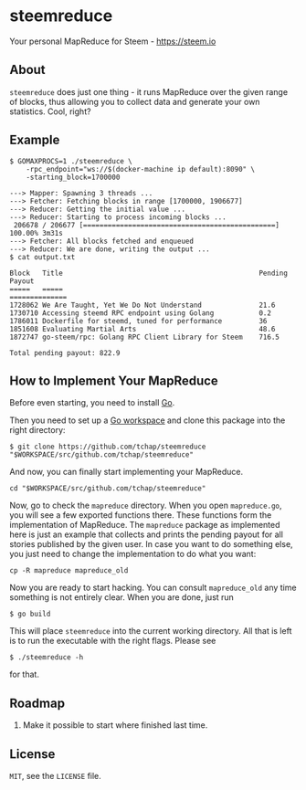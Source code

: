 # steemreduce

Your personal MapReduce for Steem - https://steem.io

## About

`steemreduce` does just one thing - it runs MapReduce over the given range of blocks,
thus allowing you to collect data and generate your own statistics. Cool, right?

## Example

```
$ GOMAXPROCS=1 ./steemreduce \
    -rpc_endpoint="ws://$(docker-machine ip default):8090" \
	-starting_block=1700000

---> Mapper: Spawning 3 threads ...
---> Fetcher: Fetching blocks in range [1700000, 1906677]
---> Reducer: Getting the initial value ...
---> Reducer: Starting to process incoming blocks ...
 206678 / 206677 [===============================================] 100.00% 3m31s
---> Fetcher: All blocks fetched and enqueued
---> Reducer: We are done, writing the output ...
$ cat output.txt 

Block   Title                                                Pending Payout
=====   =====                                                ==============
1728062	We Are Taught, Yet We Do Not Understand              21.6
1730710	Accessing steemd RPC endpoint using Golang           0.2
1786011	Dockerfile for steemd, tuned for performance         36
1851608	Evaluating Martial Arts                              48.6
1872747	go-steem/rpc: Golang RPC Client Library for Steem    716.5

Total pending payout: 822.9
```

## How to Implement Your MapReduce

Before even starting, you need to install [Go](https://golang.org/dl/).

Then you need to set up a [Go workspace](https://golang.org/doc/code.html#Workspaces)
and clone this package into the right directory:

```
$ git clone https://github.com/tchap/steemreduce "$WORKSPACE/src/github.com/tchap/steemreduce"
```

And now, you can finally start implementing your MapReduce.

```
cd "$WORKSPACE/src/github.com/tchap/steemreduce"
```

Now, go to check the `mapreduce` directory. When you open `mapreduce.go`, you will
see a few exported functions there. These functions form the implementation of
MapReduce. The `mapreduce` package as implemented here is just an example that
collects and prints the pending payout for all stories published by the given
user. In case you want to do something else, you just need to change the
implementation to do what you want:

```
cp -R mapreduce mapreduce_old
```

Now you are ready to start hacking. You can consult `mapreduce_old` any time
something is not entirely clear. When you are done, just run

```
$ go build
```

This will place `steemreduce` into the current working directory.
All that is left is to run the executable with the right flags. Please see

```
$ ./steemreduce -h
```

for that.

## Roadmap

1. Make it possible to start where finished last time.

## License

`MIT`, see the `LICENSE` file.
